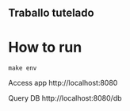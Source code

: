 ## Traballo tutelado

# How to run

```
make env
```

Access app http://localhost:8080

Query DB http://localhost:8080/db